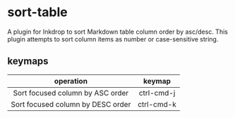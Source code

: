 # sort-table

A plugin for Inkdrop to sort Markdown table column order by asc/desc.
This plugin attempts to sort column items as number or case-sensitive string.

## keymaps

|             operation             |   keymap   |
|:---------------------------------:|:----------:|
| Sort focused column by ASC order  | ctrl-cmd-j |
| Sort focused column by DESC order | ctrl-cmd-k |
